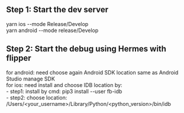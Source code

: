 ## Step 1: Start the dev server
yarn ios --mode Release/Develop<br />
yarn android --mode release/Develop<br />

## Step 2: Start the debug using Hermes with flipper
for android: need choose again Android SDK location same as Android Studio manage SDK<br />
for ios: need install and choose IDB location by:<br />
    - step1: install by cmd: pip3  install --user fb-idb<br />
    - step2: choose location: /Users/<your_username>/Library/Python/<python_version>/bin/idb<br />